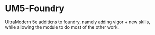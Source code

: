 # UM5-Foundry
UltraModern 5e additions to foundry, namely adding vigor + new skills, while allowing the module to do most of the other work.
